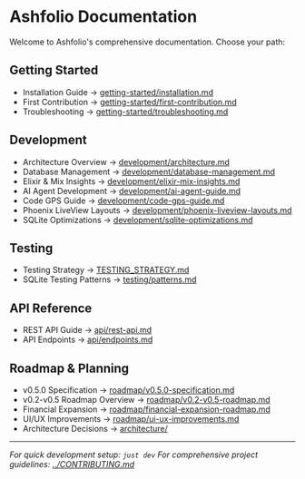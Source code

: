 # Ashfolio Documentation

Welcome to Ashfolio's comprehensive documentation. Choose your path:

## Getting Started

- Installation Guide → [getting-started/installation.md](getting-started/installation.md)
- First Contribution → [getting-started/first-contribution.md](getting-started/first-contribution.md)
- Troubleshooting → [getting-started/troubleshooting.md](getting-started/troubleshooting.md)

## Development

- Architecture Overview → [development/architecture.md](development/architecture.md)
- Database Management → [development/database-management.md](development/database-management.md)
- Elixir & Mix Insights → [development/elixir-mix-insights.md](development/elixir-mix-insights.md)
- AI Agent Development → [development/ai-agent-guide.md](development/ai-agent-guide.md)
- Code GPS Guide → [development/code-gps-guide.md](development/code-gps-guide.md)
- Phoenix LiveView Layouts → [development/phoenix-liveview-layouts.md](development/phoenix-liveview-layouts.md)
- SQLite Optimizations → [development/sqlite-optimizations.md](development/sqlite-optimizations.md)

## Testing

- Testing Strategy → [TESTING_STRATEGY.md](TESTING_STRATEGY.md)
- SQLite Testing Patterns → [testing/patterns.md](testing/patterns.md)

## API Reference

- REST API Guide → [api/rest-api.md](api/rest-api.md)
- API Endpoints → [api/endpoints.md](api/endpoints.md)

## Roadmap & Planning

- v0.5.0 Specification → [roadmap/v0.5.0-specification.md](roadmap/v0.5.0-specification.md)
- v0.2-v0.5 Roadmap Overview → [roadmap/v0.2-v0.5-roadmap.md](roadmap/v0.2-v0.5-roadmap.md)
- Financial Expansion → [roadmap/financial-expansion-roadmap.md](roadmap/financial-expansion-roadmap.md)
- UI/UX Improvements → [roadmap/ui-ux-improvements.md](roadmap/ui-ux-improvements.md)
- Architecture Decisions → [architecture/](architecture/)

---

_For quick development setup: `just dev`_
_For comprehensive project guidelines: [../CONTRIBUTING.md](../CONTRIBUTING.md)_
